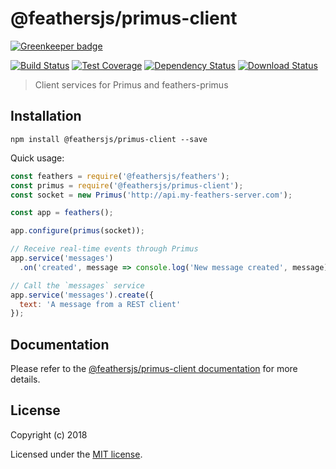 # @feathersjs/primus-client

[![Greenkeeper badge](https://badges.greenkeeper.io/feathersjs/primus-client.svg)](https://greenkeeper.io/)

[![Build Status](https://travis-ci.org/feathersjs/primus-client.png?branch=master)](https://travis-ci.org/feathersjs/primus-client)
[![Test Coverage](https://codeclimate.com/github/feathersjs/primus-client/badges/coverage.svg)](https://codeclimate.com/github/feathersjs/primus-client/coverage)
[![Dependency Status](https://img.shields.io/david/feathersjs/primus-client.svg?style=flat-square)](https://david-dm.org/feathersjs/primus-client)
[![Download Status](https://img.shields.io/npm/dm/@feathersjs/primus-client.svg?style=flat-square)](https://www.npmjs.com/package/@feathersjs/primus-client)

> Client services for Primus and feathers-primus

## Installation

```
npm install @feathersjs/primus-client --save
```

Quick usage:

```js
const feathers = require('@feathersjs/feathers');
const primus = require('@feathersjs/primus-client');
const socket = new Primus('http://api.my-feathers-server.com');

const app = feathers();

app.configure(primus(socket));

// Receive real-time events through Primus
app.service('messages')
  .on('created', message => console.log('New message created', message));

// Call the `messages` service
app.service('messages').create({
  text: 'A message from a REST client'
});
```

## Documentation

Please refer to the [@feathersjs/primus-client documentation](https://docs.feathersjs.com/api/client/primus.html) for more details.

## License

Copyright (c) 2018

Licensed under the [MIT license](LICENSE).
